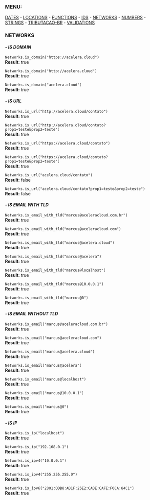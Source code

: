 ### MENU:
[DATES](https://github.com/maviniciuus/js-helpers/blob/master/doc/DATES.md) *-* [LOCATIONS](https://github.com/maviniciuus/js-helpers/blob/master/doc/LOCATIONS.md) *-* [FUNCTIONS](https://github.com/maviniciuus/js-helpers/blob/master/doc/FUNCTIONS.md) *-* [IDS](https://github.com/maviniciuus/js-helpers/blob/master/doc/IDS.md) *-* [NETWORKS](https://github.com/maviniciuus/js-helpers/blob/master/doc/NETWORKS.md) *-* [NUMBERS](https://github.com/maviniciuus/js-helpers/blob/master/doc/NUMBERS.md) *-* [STRINGS](https://github.com/maviniciuus/js-helpers/blob/master/doc/STRINGS.md) *-* [TRIBUTACAO-BR](https://github.com/maviniciuus/js-helpers/blob/master/doc/TRIBUTACAO-BR.md) *-* [VALIDATIONS](https://github.com/maviniciuus/js-helpers/blob/master/doc/VALIDATIONS.md)

### NETWORKS

#### *- IS DOMAIN*

`Networks.is_domain("https://acelera.cloud")`  
**Result:** true  

`Networks.is_domain("http://acelera.cloud")`  
**Result:** true  

`Networks.is_domain("acelera.cloud")`  
**Result:** true  


#### *- IS URL*

`Networks.is_url("http://acelera.cloud/contato")`  
**Result:** true  

`Networks.is_url("http://acelera.cloud/contato?prop1=teste&prop2=teste")`  
**Result:** true 

`Networks.is_url("https://acelera.cloud/contato")`  
**Result:** true  

`Networks.is_url("https://acelera.cloud/contato?prop1=teste&prop2=teste")`  
**Result:** true  

`Networks.is_url("acelera.cloud/contato")`  
**Result:** false  

`Networks.is_url("acelera.cloud/contato?prop1=teste&prop2=teste")`  
**Result:** false  


#### *- IS EMAIL WITH TLD*

`Networks.is_email_with_tld("marcus@aceleracloud.com.br")`  
**Result:** true  

`Networks.is_email_with_tld("marcus@aceleracloud.com")`  
**Result:** true  

`Networks.is_email_with_tld("marcus@acelera.cloud")`  
**Result:** true  

`Networks.is_email_with_tld("marcus@acelera")`  
**Result:** true  

`Networks.is_email_with_tld("marcus@localhost")`  
**Result:** true  

`Networks.is_email_with_tld("marcus@10.0.0.1")`  
**Result:** true  

`Networks.is_email_with_tld("marcus@0")`  
**Result:** true  

#### *- IS EMAIL WITHOUT TLD*

`Networks.is_email("marcus@aceleracloud.com.br")`  
**Result:** true  

`Networks.is_email("marcus@aceleracloud.com")`  
**Result:** true  

`Networks.is_email("marcus@acelera.cloud")`  
**Result:** true  

`Networks.is_email("marcus@acelera")`  
**Result:** true  

`Networks.is_email("marcus@localhost")`  
**Result:** true  

`Networks.is_email("marcus@10.0.0.1")`  
**Result:** true  

`Networks.is_email("marcus@0")`  
**Result:** true  


#### *- IS IP*

`Networks.is_ip("localhost")`  
**Result:** true  

`Networks.is_ip("192.168.0.1")`  
**Result:** true  

`Networks.is_ipv4("10.0.0.1")`  
**Result:** true  

`Networks.is_ipv4("255.255.255.0")`  
**Result:** true  

`Networks.is_ipv6("2001:0DB8:AD1F:25E2:CADE:CAFE:F0CA:84C1")`  
**Result:** true  
